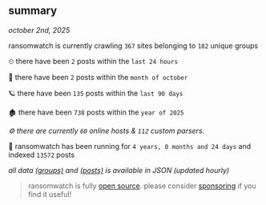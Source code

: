 
## summary
_october 2nd, 2025_

ransomwatch is currently crawling `367` sites belonging to `182` unique groups

⏲ there have been `2` posts within the `last 24 hours`

🦈 there have been `2` posts within the `month of october`

🪐 there have been `135` posts within the `last 90 days`

🏚 there have been `738` posts within the `year of 2025`

_⚙️ there are currently `60` online hosts & `112` custom parsers._

🦕 ransomwatch has been running for `4 years, 0 months and 24 days` and indexed `13572` posts

_all data  [(groups)](http://https://dataleak.hopeless99.top//groups) and [(posts)](http://https://dataleak.hopeless99.top//posts) is available in JSON (updated hourly)_

> ransomwatch is fully [open source](https://github.com/joshhighet/ransomwatch#ransomwatch--). please consider [sponsoring](https://github.com/sponsors/joshhighet) if you find it useful!
